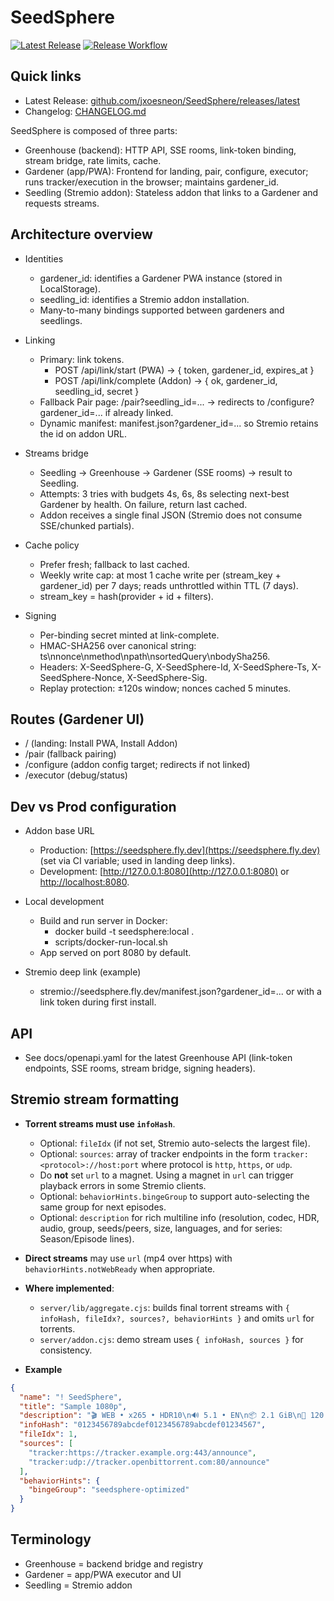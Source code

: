 # SeedSphere

[![Latest Release](https://img.shields.io/github/v/release/jxoesneon/SeedSphere?display_name=release)](https://github.com/jxoesneon/SeedSphere/releases/latest)
[![Release Workflow](https://github.com/jxoesneon/SeedSphere/actions/workflows/release.yml/badge.svg)](https://github.com/jxoesneon/SeedSphere/actions/workflows/release.yml)

## Quick links

- Latest Release: [github.com/jxoesneon/SeedSphere/releases/latest](https://github.com/jxoesneon/SeedSphere/releases/latest)
- Changelog: [CHANGELOG.md](https://github.com/jxoesneon/SeedSphere/blob/main/CHANGELOG.md)

SeedSphere is composed of three parts:

- Greenhouse (backend): HTTP API, SSE rooms, link-token binding, stream bridge, rate limits, cache.
- Gardener (app/PWA): Frontend for landing, pair, configure, executor; runs tracker/execution in the browser; maintains gardener_id.
- Seedling (Stremio addon): Stateless addon that links to a Gardener and requests streams.

## Architecture overview

- Identities
  - gardener_id: identifies a Gardener PWA instance (stored in LocalStorage).
  - seedling_id: identifies a Stremio addon installation.
  - Many-to-many bindings supported between gardeners and seedlings.

- Linking
  - Primary: link tokens.
    - POST /api/link/start (PWA) → { token, gardener_id, expires_at }
    - POST /api/link/complete (Addon) → { ok, gardener_id, seedling_id, secret }
  - Fallback Pair page: /pair?seedling_id=... → redirects to /configure?gardener_id=... if already linked.
  - Dynamic manifest: manifest.json?gardener_id=... so Stremio retains the id on addon URL.

- Streams bridge
  - Seedling → Greenhouse → Gardener (SSE rooms) → result to Seedling.
  - Attempts: 3 tries with budgets 4s, 6s, 8s selecting next-best Gardener by health. On failure, return last cached.
  - Addon receives a single final JSON (Stremio does not consume SSE/chunked partials).

- Cache policy
  - Prefer fresh; fallback to last cached.
  - Weekly write cap: at most 1 cache write per (stream_key + gardener_id) per 7 days; reads unthrottled within TTL (7 days).
  - stream_key = hash(provider + id + filters).

- Signing
  - Per-binding secret minted at link-complete.
  - HMAC-SHA256 over canonical string: ts\nnonce\nmethod\npath\nsortedQuery\nbodySha256.
  - Headers: X-SeedSphere-G, X-SeedSphere-Id, X-SeedSphere-Ts, X-SeedSphere-Nonce, X-SeedSphere-Sig.
  - Replay protection: ±120s window; nonces cached 5 minutes.

## Routes (Gardener UI)

- / (landing: Install PWA, Install Addon)
- /pair (fallback pairing)
- /configure (addon config target; redirects if not linked)
- /executor (debug/status)

## Dev vs Prod configuration

- Addon base URL
  - Production: [https://seedsphere.fly.dev](https://seedsphere.fly.dev) (set via CI variable; used in landing deep links).
  - Development: [http://127.0.0.1:8080](http://127.0.0.1:8080) or [http://localhost:8080](http://localhost:8080).

- Local development
  - Build and run server in Docker:
    - docker build -t seedsphere:local .
    - scripts/docker-run-local.sh
  - App served on port 8080 by default.

- Stremio deep link (example)
  - stremio://seedsphere.fly.dev/manifest.json?gardener_id=... or with a link token during first install.

## API

- See docs/openapi.yaml for the latest Greenhouse API (link-token endpoints, SSE rooms, stream bridge, signing headers).

## Stremio stream formatting

- __Torrent streams must use `infoHash`__.
  - Optional: `fileIdx` (if not set, Stremio auto-selects the largest file).
  - Optional: `sources`: array of tracker endpoints in the form `tracker:<protocol>://host:port` where protocol is `http`, `https`, or `udp`.
  - Do __not__ set `url` to a magnet. Using a magnet in `url` can trigger playback errors in some Stremio clients.
  - Optional: `behaviorHints.bingeGroup` to support auto-selecting the same group for next episodes.
  - Optional: `description` for rich multiline info (resolution, codec, HDR, audio, group, seeds/peers, size, languages, and for series: Season/Episode lines).

- __Direct streams__ may use `url` (mp4 over https) with `behaviorHints.notWebReady` when appropriate.

- __Where implemented__:
  - `server/lib/aggregate.cjs`: builds final torrent streams with `{ infoHash, fileIdx?, sources?, behaviorHints }` and omits `url` for torrents.
  - `server/addon.cjs`: demo stream uses `{ infoHash, sources }` for consistency.

- __Example__

```json
{
  "name": "! SeedSphere",
  "title": "Sample 1080p",
  "description": "🎬 WEB • x265 • HDR10\n🔊 5.1 • EN\n📦 2.1 GiB\n🌱 120 • 👥 40\n🗣️ EN\n📺 Season 01\n🎞️ Episode 05",
  "infoHash": "0123456789abcdef0123456789abcdef01234567",
  "fileIdx": 1,
  "sources": [
    "tracker:https://tracker.example.org:443/announce",
    "tracker:udp://tracker.openbittorrent.com:80/announce"
  ],
  "behaviorHints": {
    "bingeGroup": "seedsphere-optimized"
  }
}
```

## Terminology

- Greenhouse = backend bridge and registry
- Gardener = app/PWA executor and UI
- Seedling = Stremio addon
